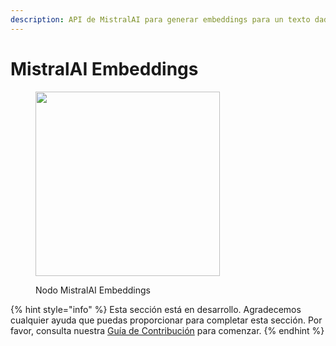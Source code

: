 ```yaml
---
description: API de MistralAI para generar embeddings para un texto dado.
---
```


# MistralAI Embeddings

<figure><img src="../../../.gitbook/assets/image--10---1---1---1-.png" alt="" width="295"><figcaption><p>Nodo MistralAI Embeddings</p></figcaption></figure>

{% hint style="info" %}
Esta sección está en desarrollo. Agradecemos cualquier ayuda que puedas proporcionar para completar esta sección. Por favor, consulta nuestra [Guía de Contribución](../../../contributing/) para comenzar.
{% endhint %}
